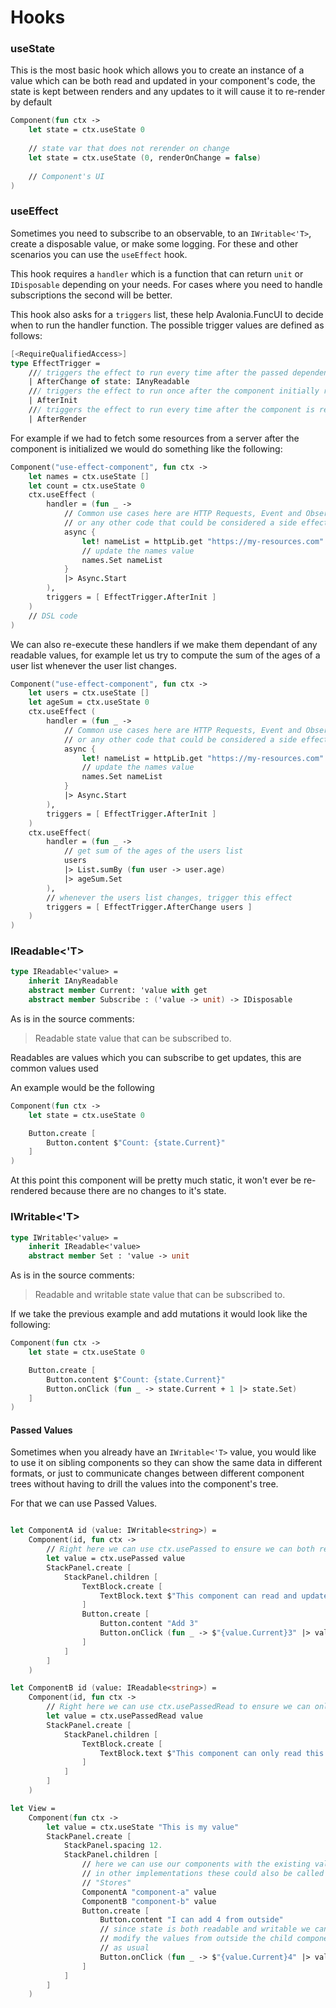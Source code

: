# Hooks

### useState

This is the most basic hook which allows you to create an instance of a value which can be both read and updated in your component's code, the state is kept between renders and any updates to it will cause it to re-render by default

```fsharp
Component(fun ctx ->
    let state = ctx.useState 0
    
    // state var that does not rerender on change
    let state = ctx.useState (0, renderOnChange = false)
    
    // Component's UI
)
```

### useEffect

Sometimes you need to subscribe to an observable, to an `IWritable<'T>`, create a disposable value, or make some logging. For these and other scenarios you can use the `useEffect` hook.

This hook requires a `handler` which is a function that can return `unit` or `IDisposable` depending on your needs. For cases where you need to handle subscriptions the second will be better.

This hook also asks for a `triggers` list, these help Avalonia.FuncUI to decide when to run the handler function. The possible trigger values are defined as follows:

```fsharp
[<RequireQualifiedAccess>]
type EffectTrigger =
    /// triggers the effect to run every time after the passed dependency has changed.
    | AfterChange of state: IAnyReadable
    /// triggers the effect to run once after the component initially rendered.
    | AfterInit
    /// triggers the effect to run every time after the component is rendered.
    | AfterRender
```

For example if we had to fetch some resources from a server after the component is initialized we would do something like the following:

```fsharp
Component("use-effect-component", fun ctx ->
    let names = ctx.useState []
    let count = ctx.useState 0
    ctx.useEffect (
        handler = (fun _ ->
            // Common use cases here are HTTP Requests, Event and Observable Subscriptions
            // or any other code that could be considered a side effect
            async {
                let! nameList = httpLib.get "https://my-resources.com"
                // update the names value
                names.Set nameList
            }
            |> Async.Start
        ),
        triggers = [ EffectTrigger.AfterInit ]
    )
    // DSL code
)
```

We can also re-execute these handlers if we make them dependant of any readable values, for example let us try to compute the sum of the ages of a user list whenever the user list changes.

```fsharp
Component("use-effect-component", fun ctx ->
    let users = ctx.useState []
    let ageSum = ctx.useState 0
    ctx.useEffect (
        handler = (fun _ ->
            // Common use cases here are HTTP Requests, Event and Observable Subscriptions
            // or any other code that could be considered a side effect
            async {
                let! nameList = httpLib.get "https://my-resources.com"
                // update the names value
                names.Set nameList
            }
            |> Async.Start
        ),
        triggers = [ EffectTrigger.AfterInit ]
    )
    ctx.useEffect(
        handler = (fun _ ->
            // get sum of the ages of the users list
            users
            |> List.sumBy (fun user -> user.age)
            |> ageSum.Set
        ),
        // whenever the users list changes, trigger this effect
        triggers = [ EffectTrigger.AfterChange users ]
    )
)
```

### IReadable<'T>

```fsharp
type IReadable<'value> =
    inherit IAnyReadable
    abstract member Current: 'value with get
    abstract member Subscribe : ('value -> unit) -> IDisposable
```

As is in the source comments:

> Readable state value that can be subscribed to.

Readables are values which you can subscribe to get updates, this are common values used

An example would be the following

```fsharp
Component(fun ctx ->
    let state = ctx.useState 0

    Button.create [
        Button.content $"Count: {state.Current}"
    ]
)
```

At this point this component will be pretty much static, it won't ever be re-rendered because there are no changes to it's state.

### IWritable<'T>

```fsharp
type IWritable<'value> =
    inherit IReadable<'value>
    abstract member Set : 'value -> unit
```

As is in the source comments:

> Readable and writable state value that can be subscribed to.

If we take the previous example and add mutations it would look like the following:

```fsharp
Component(fun ctx ->
    let state = ctx.useState 0

    Button.create [
        Button.content $"Count: {state.Current}"
        Button.onClick (fun _ -> state.Current + 1 |> state.Set)
    ]
)
```

#### Passed Values

Sometimes when you already have an `IWritable<'T>` value, you would like to use it on sibling components so they can show the same data in different formats, or just to communicate changes between different component trees without having to drill the values into the component's tree.

For that we can use Passed Values.

```fsharp

let ComponentA id (value: IWritable<string>) =
    Component(id, fun ctx ->
        // Right here we can use ctx.usePassed to ensure we can both read/update a value
        let value = ctx.usePassed value
        StackPanel.create [
            StackPanel.children [
                TextBlock.create [
                    TextBlock.text $"This component can read and update this value: \"{value.Current}\""
                ]
                Button.create [
                    Button.content "Add 3"
                    Button.onClick (fun _ -> $"{value.Current}3" |> value.Set )
                ]
            ]
        ]
    )

let ComponentB id (value: IReadable<string>) =
    Component(id, fun ctx ->
        // Right here we can use ctx.usePassedRead to ensure we can only read a value
        let value = ctx.usePassedRead value
        StackPanel.create [
            StackPanel.children [
                TextBlock.create [
                    TextBlock.text $"This component can only read this value: \"{value.Current}\""
                ]
            ]
        ]
    )

let View =
    Component(fun ctx ->
        let value = ctx.useState "This is my value"
        StackPanel.create [
            StackPanel.spacing 12.
            StackPanel.children [
                // here we can use our components with the existing value
                // in other implementations these could also be called
                // "Stores"
                ComponentA "component-a" value
                ComponentB "component-b" value
                Button.create [
                    Button.content "I can add 4 from outside"
                    // since state is both readable and writable we can also
                    // modify the values from outside the child components
                    // as usual
                    Button.onClick (fun _ -> $"{value.Current}4" |> value.Set )
                ]
            ]
        ]
    )
```
